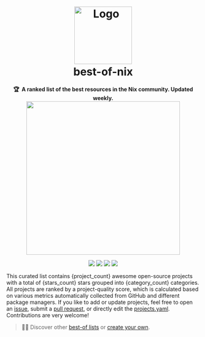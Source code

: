 <!-- markdownlint-disable -->
<h1 align="center">
	<img src="https://raw.githubusercontent.com/NixOS/nixos-artwork/refs/heads/master/logo/nix-snowflake-colours.svg" width="150" alt="Logo"/><br/>
	<img src="https://raw.githubusercontent.com/catppuccin/catppuccin/main/assets/misc/transparent.png" height="30" width="0px"/>
	best-of-nix
	<img src="https://raw.githubusercontent.com/catppuccin/catppuccin/main/assets/misc/transparent.png" height="30" width="0px"/>
</h1>

<p align="center">
    <strong>🏆&nbsp; A ranked list of the best resources in the Nix community. Updated weekly.</strong>
    </br>
    <img src="https://raw.githubusercontent.com/catppuccin/catppuccin/main/assets/palette/macchiato.png" width="400" />
</p>

<p align="center">
    <a href="https://best-of.org" title="Best-of Badge"><img src="http://bit.ly/3o3EHNN"></a>
    <a href="#Contents" title="Project Count"><img src="https://img.shields.io/badge/projects-{project_count}-blue.svg?color=5ac4bf"></a>
    <a href="#Contribution" title="Contributions are welcome"><img src="https://img.shields.io/badge/contributions-welcome-green.svg"></a>
    <a href="https://github.com/tolkonepiu/best-of-nix/releases" title="Best-of Updates"><img src="https://img.shields.io/github/release-date/tolkonepiu/best-of-nix?color=green&label=updated"></a>
</p>

This curated list contains {project_count} awesome open-source projects with a total of {stars_count} stars grouped into {category_count} categories. All projects are ranked by a project-quality score, which is calculated based on various metrics automatically collected from GitHub and different package managers. If you like to add or update projects, feel free to open an [issue](https://github.com/tolkonepiu/best-of-nix/issues/new/choose), submit a [pull request](https://github.com/tolkonepiu/best-of-nix/pulls), or directly edit the [projects.yaml](https://github.com/tolkonepiu/best-of-nix/edit/main/projects.yaml). Contributions are very welcome!

> 🧙‍♂️  Discover other [best-of lists](https://best-of.org) or [create your own](https://github.com/best-of-lists/best-of/blob/main/create-best-of-list.md).
